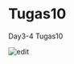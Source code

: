 # Tugas10
Day3-4 Tugas10

![edit](https://user-images.githubusercontent.com/36390515/87623597-ef56ac00-c74f-11ea-8d82-9ba0e80a69f8.JPG)

